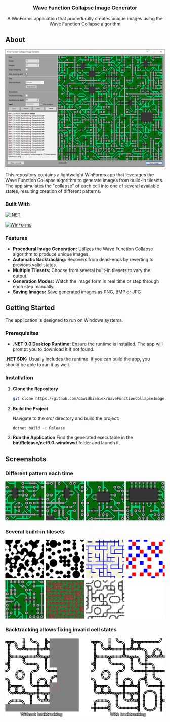 <div align="center">
  <h3 align="center">Wave Function Collapse Image Generator</h3>
  <p align="center">
    A WinForms application that procedurally creates unique images using the Wave Function Collapse algorithm
  </p>
</div>

<!-- ABOUT -->
## About
![Screenshot of Application][app-screenshot]

This repository contains a lightweight WinForms app that leverages the Wave Function Collapse algorithm to generate images from build-in tilesets. The app simulates the "collapse" of each cell into one of several available states, resulting creation of different patterns.

### Built With
[![.NET][dotnet-badge]][dotnet-url]

[![WinForms][winforms-badge]][winforms-url]

### Features
- **Procedural Image Generation:** Utilizes the Wave Function Collapse algorithm to produce unique images.
- **Automatic Backtracking:** Recovers from dead-ends by reverting to previous valid states.
- **Multiple Tilesets:** Choose from several built-in tilesets to vary the output.
- **Generation Modes:** Watch the image form in real time or step through each step manually.
- **Saving Images:** Save generated images as PNG, BMP or JPG

<!-- GETTING STARTED -->
## Getting Started

The application is designed to run on Windows systems.

### Prerequisites
- **.NET 9.0 Desktop Runtime:** Ensure the runtime is installed. The app will prompt you to download it if not found.

**.NET SDK:** Usually includes the runtime. If you can build the app, you should be able to run it as well.

### Installation
1. **Clone the Repository**
   ```sh
   git clone https://github.com/dawidbieniek/WaveFunctionCollapseImageGenerator.git
   ```
3. **Build the Project**

   Navigate to the src/ directory and build the project:
   ``` sh
   dotnet build -c Release
   ```
5. **Run the Application**
  Find the generated executable in the **bin/Release/net9.0-windows/** folder and launch it.

## Screenshots
### Different pattern each time
![Patterns][ss-patterns]

### Several build-in tilesets
![Tilesets][ss-tilesets]

### Backtracking allows fixing invalid cell states
![Backtracking][ss-backtracking]

<!-- MARKDOWN LINKS & IMAGES -->
[app-screenshot]: img/app-screenshot.png
[ss-patterns]: img/patterns.png
[ss-tilesets]: img/tilesets.png
[ss-backtracking]: img/backtracking.png
[dotnet-badge]: https://img.shields.io/badge/.NET-512BD4?style=for-the-badge&logo=dotnet&logoColor=white
[dotnet-url]: https://dotnet.microsoft.com/en-us/
[winforms-badge]: https://img.shields.io/badge/WinForms-512BD4?style=for-the-badge
[winforms-url]: https://learn.microsoft.com/en-us/dotnet/desktop/winforms/
